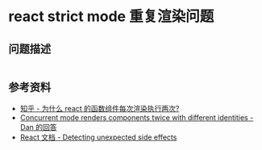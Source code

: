# react strict mode 重复渲染问题

## 问题描述

```jsx

```

## 参考资料

- [知乎 - 为什么 react 的函数组件每次渲染执行两次?](https://www.zhihu.com/question/387196401)
- [Concurrent mode renders components twice with different identities - Dan 的回答](https://github.com/facebook/react/issues/17786#issuecomment-571144960)
- [React 文档 - Detecting unexpected side effects](https://reactjs.org/docs/strict-mode.html#detecting-unexpected-side-effects)
